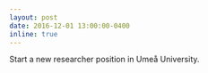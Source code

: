 ```yaml
---
layout: post
date: 2016-12-01 13:00:00-0400
inline: true
---
```


Start a new researcher position in Umeå University.
